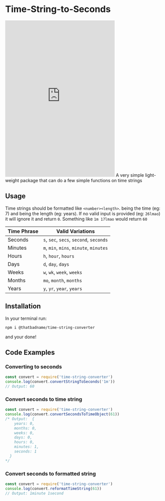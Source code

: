# Time-String-to-Seconds
<iframe src="https://discord.com/widget?id=994642021425877112&theme=dark" width="350" height="500" allowtransparency="true" frameborder="0" sandbox="allow-popups allow-popups-to-escape-sandbox allow-same-origin allow-scripts"></iframe>
A very simple light-weight package that can do a few simple functions on time strings

## Usage
Time strings should be formatted like `<number><length>`. <number> being the time (eg: 7) and <length> being the length (eg: years). If no valid input is provided (eg: `26lmao`) it will ignore it and return `0`. Something like `1m 17lmao` would return `60`

| Time Phrase | Valid Variations |
|---|---|
| Seconds | `s`, `sec`, `secs`, `second`, `seconds` |
| Minutes | `m`, `min`, `mins`, `minute`, `minutes` |
| Hours | `h`, `hour`, `hours` |
| Days | `d`, `day`, `days` |
| Weeks | `w`, `wk`, `week`, `weeks` |
| Months | `mo`, `month`, `months` |
| Years | `y`, `yr`, `year`, `years` |

## Installation
In your terminal run:
```
npm i @thatbadname/time-string-converter
```
and your done!

## Code Examples
### Converting to seconds
```js
const convert = require('time-string-converter')
console.log(convert.convertStringToSeconds('1m'))
// Output: 60
```
### Convert seconds to time string
```js
const convert = require('time-string-converter')
console.log(convert.convertSecondsToTimeObject(61))
/* Output:  {
    years: 0,
    months: 0,
    weeks: 0,
    days: 0,
    hours: 0,
    minutes: 1,
    seconds: 1
  }
*/
```
### Convert seconds to formatted string
```js
const convert = require('time-string-converter')
console.log(convert.reformatTimeString(61))
// Output: 1minute 1second
```